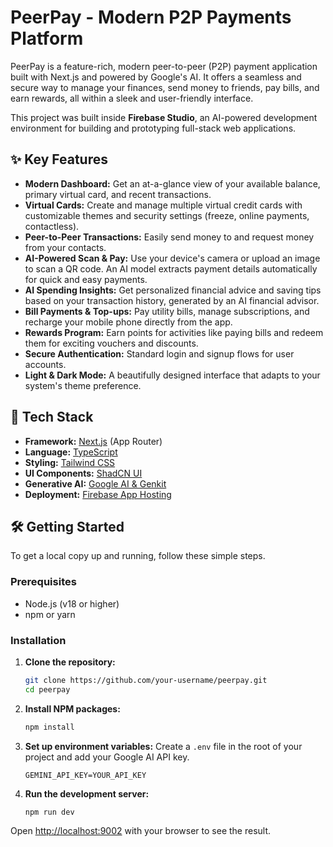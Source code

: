 # PeerPay - Modern P2P Payments Platform

PeerPay is a feature-rich, modern peer-to-peer (P2P) payment application built with Next.js and powered by Google's AI. It offers a seamless and secure way to manage your finances, send money to friends, pay bills, and earn rewards, all within a sleek and user-friendly interface.

This project was built inside **Firebase Studio**, an AI-powered development environment for building and prototyping full-stack web applications.

## ✨ Key Features

*   **Modern Dashboard:** Get an at-a-glance view of your available balance, primary virtual card, and recent transactions.
*   **Virtual Cards:** Create and manage multiple virtual credit cards with customizable themes and security settings (freeze, online payments, contactless).
*   **Peer-to-Peer Transactions:** Easily send money to and request money from your contacts.
*   **AI-Powered Scan & Pay:** Use your device's camera or upload an image to scan a QR code. An AI model extracts payment details automatically for quick and easy payments.
*   **AI Spending Insights:** Get personalized financial advice and saving tips based on your transaction history, generated by an AI financial advisor.
*   **Bill Payments & Top-ups:** Pay utility bills, manage subscriptions, and recharge your mobile phone directly from the app.
*   **Rewards Program:** Earn points for activities like paying bills and redeem them for exciting vouchers and discounts.
*   **Secure Authentication:** Standard login and signup flows for user accounts.
*   **Light & Dark Mode:** A beautifully designed interface that adapts to your system's theme preference.

## 🚀 Tech Stack

*   **Framework:** [Next.js](https://nextjs.org/) (App Router)
*   **Language:** [TypeScript](https://www.typescriptlang.org/)
*   **Styling:** [Tailwind CSS](https://tailwindcss.com/)
*   **UI Components:** [ShadCN UI](https://ui.shadcn.com/)
*   **Generative AI:** [Google AI & Genkit](https://firebase.google.com/docs/genkit)
*   **Deployment:** [Firebase App Hosting](https://firebase.google.com/docs/hosting)

## 🛠️ Getting Started

To get a local copy up and running, follow these simple steps.

### Prerequisites

*   Node.js (v18 or higher)
*   npm or yarn

### Installation

1.  **Clone the repository:**
    ```sh
    git clone https://github.com/your-username/peerpay.git
    cd peerpay
    ```

2.  **Install NPM packages:**
    ```sh
    npm install
    ```

3.  **Set up environment variables:**
    Create a `.env` file in the root of your project and add your Google AI API key.
    ```
    GEMINI_API_KEY=YOUR_API_KEY
    ```

4.  **Run the development server:**
    ```sh
    npm run dev
    ```

Open [http://localhost:9002](http://localhost:9002) with your browser to see the result.
